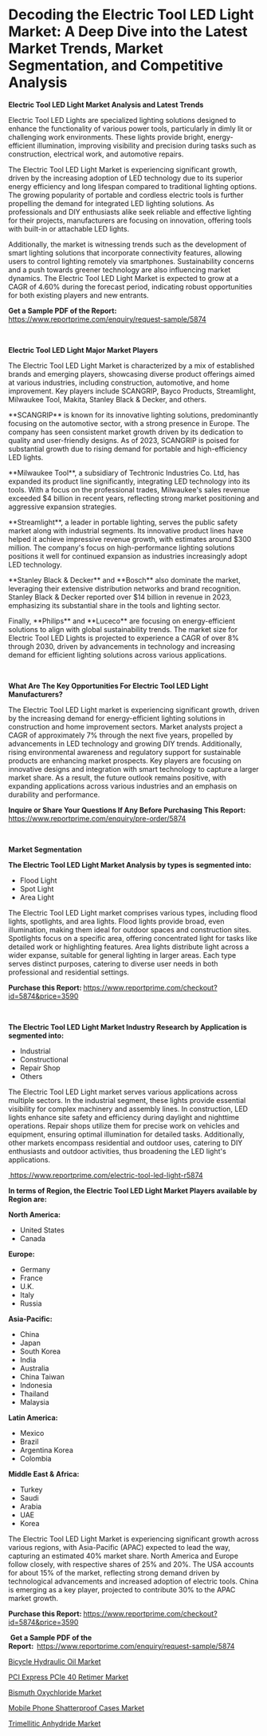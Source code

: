 <p><h1>Decoding the Electric Tool LED Light Market: A Deep Dive into the Latest Market Trends, Market Segmentation, and Competitive Analysis</h1></p><p><strong>Electric Tool LED Light Market Analysis and Latest Trends</strong></p>
<p><p>Electric Tool LED Lights are specialized lighting solutions designed to enhance the functionality of various power tools, particularly in dimly lit or challenging work environments. These lights provide bright, energy-efficient illumination, improving visibility and precision during tasks such as construction, electrical work, and automotive repairs.</p><p>The Electric Tool LED Light Market is experiencing significant growth, driven by the increasing adoption of LED technology due to its superior energy efficiency and long lifespan compared to traditional lighting options. The growing popularity of portable and cordless electric tools is further propelling the demand for integrated LED lighting solutions. As professionals and DIY enthusiasts alike seek reliable and effective lighting for their projects, manufacturers are focusing on innovation, offering tools with built-in or attachable LED lights.</p><p>Additionally, the market is witnessing trends such as the development of smart lighting solutions that incorporate connectivity features, allowing users to control lighting remotely via smartphones. Sustainability concerns and a push towards greener technology are also influencing market dynamics. The Electric Tool LED Light Market is expected to grow at a CAGR of 4.60% during the forecast period, indicating robust opportunities for both existing players and new entrants.</p></p>
<p><strong>Get a Sample PDF of the Report:&nbsp;</strong> <a href="https://www.reportprime.com/enquiry/request-sample/5874">https://www.reportprime.com/enquiry/request-sample/5874</a></p>
<p>&nbsp;</p>
<p><strong>Electric Tool LED Light Major Market Players</strong></p>
<p><p>The Electric Tool LED Light Market is characterized by a mix of established brands and emerging players, showcasing diverse product offerings aimed at various industries, including construction, automotive, and home improvement. Key players include SCANGRIP, Bayco Products, Streamlight, Milwaukee Tool, Makita, Stanley Black & Decker, and others.</p><p>**SCANGRIP** is known for its innovative lighting solutions, predominantly focusing on the automotive sector, with a strong presence in Europe. The company has seen consistent market growth driven by its dedication to quality and user-friendly designs. As of 2023, SCANGRIP is poised for substantial growth due to rising demand for portable and high-efficiency LED lights.</p><p>**Milwaukee Tool**, a subsidiary of Techtronic Industries Co. Ltd, has expanded its product line significantly, integrating LED technology into its tools. With a focus on the professional trades, Milwaukee's sales revenue exceeded $4 billion in recent years, reflecting strong market positioning and aggressive expansion strategies.</p><p>**Streamlight**, a leader in portable lighting, serves the public safety market along with industrial segments. Its innovative product lines have helped it achieve impressive revenue growth, with estimates around $300 million. The company's focus on high-performance lighting solutions positions it well for continued expansion as industries increasingly adopt LED technology.</p><p>**Stanley Black & Decker** and **Bosch** also dominate the market, leveraging their extensive distribution networks and brand recognition. Stanley Black & Decker reported over $14 billion in revenue in 2023, emphasizing its substantial share in the tools and lighting sector.</p><p>Finally, **Philips** and **Luceco** are focusing on energy-efficient solutions to align with global sustainability trends. The market size for Electric Tool LED Lights is projected to experience a CAGR of over 8% through 2030, driven by advancements in technology and increasing demand for efficient lighting solutions across various applications.</p></p>
<p>&nbsp;</p>
<p><strong>What Are The Key Opportunities For Electric Tool LED Light Manufacturers?</strong></p>
<p><p>The Electric Tool LED Light market is experiencing significant growth, driven by the increasing demand for energy-efficient lighting solutions in construction and home improvement sectors. Market analysts project a CAGR of approximately 7% through the next five years, propelled by advancements in LED technology and growing DIY trends. Additionally, rising environmental awareness and regulatory support for sustainable products are enhancing market prospects. Key players are focusing on innovative designs and integration with smart technology to capture a larger market share. As a result, the future outlook remains positive, with expanding applications across various industries and an emphasis on durability and performance.</p></p>
<p><strong>Inquire or Share Your Questions If Any Before Purchasing This Report:</strong> <a href="https://www.reportprime.com/enquiry/pre-order/5874">https://www.reportprime.com/enquiry/pre-order/5874</a></p>
<p>&nbsp;</p>
<p><strong>Market Segmentation</strong></p>
<p><strong>The Electric Tool LED Light Market Analysis by types is segmented into:</strong></p>
<p><ul><li>Flood Light</li><li>Spot Light</li><li>Area Light</li></ul></p>
<p><p>The Electric Tool LED Light market comprises various types, including flood lights, spotlights, and area lights. Flood lights provide broad, even illumination, making them ideal for outdoor spaces and construction sites. Spotlights focus on a specific area, offering concentrated light for tasks like detailed work or highlighting features. Area lights distribute light across a wider expanse, suitable for general lighting in larger areas. Each type serves distinct purposes, catering to diverse user needs in both professional and residential settings.</p></p>
<p><strong>Purchase this Report:&nbsp;</strong><a href="https://www.reportprime.com/checkout?id=5874&price=3590">https://www.reportprime.com/checkout?id=5874&price=3590</a></p>
<p>&nbsp;</p>
<p><strong>The Electric Tool LED Light Market Industry Research by Application is segmented into:</strong></p>
<p><ul><li>Industrial</li><li>Constructional</li><li>Repair Shop</li><li>Others</li></ul></p>
<p><p>The Electric Tool LED Light market serves various applications across multiple sectors. In the industrial segment, these lights provide essential visibility for complex machinery and assembly lines. In construction, LED lights enhance site safety and efficiency during daylight and nighttime operations. Repair shops utilize them for precise work on vehicles and equipment, ensuring optimal illumination for detailed tasks. Additionally, other markets encompass residential and outdoor uses, catering to DIY enthusiasts and outdoor activities, thus broadening the LED light's applications.</p></p>
<p><a href="https://www.reportprime.com/electric-tool-led-light-r5874">&nbsp;https://www.reportprime.com/electric-tool-led-light-r5874</a></p>
<p><strong>In terms of Region, the Electric Tool LED Light Market Players available by Region are:</strong></p>
<p>
    <p> <strong> North America: </strong>
        <ul>
            <li>United States</li>
            <li>Canada</li>
        </ul>
        </p> 
    <p> <strong> Europe: </strong>
        <ul>
            <li>Germany</li>
            <li>France</li>
            <li>U.K.</li>
            <li>Italy</li>
            <li>Russia</li>
        </ul>
        </p> 
    <p> <strong> Asia-Pacific: </strong>
        <ul>
            <li>China</li>
            <li>Japan</li>
            <li>South Korea</li>
            <li>India</li>
            <li>Australia</li>
            <li>China Taiwan</li>
            <li>Indonesia</li>
            <li>Thailand</li>
            <li>Malaysia</li>
        </ul>
        </p> 
    <p> <strong> Latin America: </strong>
        <ul>
            <li>Mexico</li>
            <li>Brazil</li>
            <li>Argentina Korea</li>
            <li>Colombia</li>
        </ul>
        </p> 
    <p> <strong> Middle East & Africa: </strong>
        <ul>
            <li>Turkey</li>
            <li>Saudi</li>
            <li>Arabia</li>
            <li>UAE</li>
            <li>Korea</li>
        </ul>
    </p>
    </p>
<p><p>The Electric Tool LED Light Market is experiencing significant growth across various regions, with Asia-Pacific (APAC) expected to lead the way, capturing an estimated 40% market share. North America and Europe follow closely, with respective shares of 25% and 20%. The USA accounts for about 15% of the market, reflecting strong demand driven by technological advancements and increased adoption of electric tools. China is emerging as a key player, projected to contribute 30% to the APAC market growth.</p></p>
<p><strong>Purchase this Report: </strong><a href="https://www.reportprime.com/checkout?id=5874&price=3590">https://www.reportprime.com/checkout?id=5874&price=3590</a></p>
<p>&nbsp;<strong>Get a Sample PDF of the Report:&nbsp;&nbsp;</strong><a href="https://www.reportprime.com/enquiry/request-sample/5874">https://www.reportprime.com/enquiry/request-sample/5874</a></p>
<p><strong></strong></p>
<p><p><a href="https://issuu.com/reportprime-2/docs/bicycle-hydraulic-oil-market-size-2_065cc46fcaf7e9">Bicycle Hydraulic Oil Market</a></p><p><a href="https://medium.com/@colin.paterson6579/global-pci-express-pcie-40-retimer-market-landscape-future-trends-and-market-strategic-forecast-e1cacb8f9046">PCI Express PCIe 40 Retimer Market</a></p><p><a href="https://www.linkedin.com/pulse/bismuth-oxychloride-market-trends-growth-outlook-2024-2031-scrqe?trackingId=OzRMVsJYR9q2X1%2FeCV1%2BTQ%3D%3D">Bismuth Oxychloride Market</a></p><p><a href="https://issuu.com/reportprime-2/docs/mobile-phone-shatterproof-cases-mar_1592ca3af19072">Mobile Phone Shatterproof Cases Market</a></p><p><a href="https://www.linkedin.com/pulse/trimellitic-anhydride-market-global-trends-forecast-2024--brepe?trackingId=ftZMt70hSheTKnWjW%2BTQ4w%3D%3D">Trimellitic Anhydride Market</a></p></p>